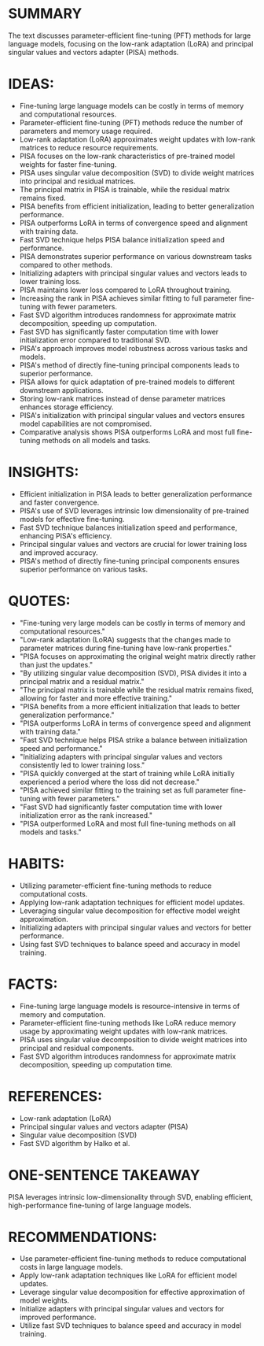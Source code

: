 # SUMMARY
The text discusses parameter-efficient fine-tuning (PFT) methods for large language models, focusing on the low-rank adaptation (LoRA) and principal singular values and vectors adapter (PISA) methods.

# IDEAS:
- Fine-tuning large language models can be costly in terms of memory and computational resources.
- Parameter-efficient fine-tuning (PFT) methods reduce the number of parameters and memory usage required.
- Low-rank adaptation (LoRA) approximates weight updates with low-rank matrices to reduce resource requirements.
- PISA focuses on the low-rank characteristics of pre-trained model weights for faster fine-tuning.
- PISA uses singular value decomposition (SVD) to divide weight matrices into principal and residual matrices.
- The principal matrix in PISA is trainable, while the residual matrix remains fixed.
- PISA benefits from efficient initialization, leading to better generalization performance.
- PISA outperforms LoRA in terms of convergence speed and alignment with training data.
- Fast SVD technique helps PISA balance initialization speed and performance.
- PISA demonstrates superior performance on various downstream tasks compared to other methods.
- Initializing adapters with principal singular values and vectors leads to lower training loss.
- PISA maintains lower loss compared to LoRA throughout training.
- Increasing the rank in PISA achieves similar fitting to full parameter fine-tuning with fewer parameters.
- Fast SVD algorithm introduces randomness for approximate matrix decomposition, speeding up computation.
- Fast SVD has significantly faster computation time with lower initialization error compared to traditional SVD.
- PISA's approach improves model robustness across various tasks and models.
- PISA's method of directly fine-tuning principal components leads to superior performance.
- PISA allows for quick adaptation of pre-trained models to different downstream applications.
- Storing low-rank matrices instead of dense parameter matrices enhances storage efficiency.
- PISA's initialization with principal singular values and vectors ensures model capabilities are not compromised.
- Comparative analysis shows PISA outperforms LoRA and most full fine-tuning methods on all models and tasks.

# INSIGHTS:
- Efficient initialization in PISA leads to better generalization performance and faster convergence.
- PISA's use of SVD leverages intrinsic low dimensionality of pre-trained models for effective fine-tuning.
- Fast SVD technique balances initialization speed and performance, enhancing PISA's efficiency.
- Principal singular values and vectors are crucial for lower training loss and improved accuracy.
- PISA's method of directly fine-tuning principal components ensures superior performance on various tasks.

# QUOTES:
- "Fine-tuning very large models can be costly in terms of memory and computational resources."
- "Low-rank adaptation (LoRA) suggests that the changes made to parameter matrices during fine-tuning have low-rank properties."
- "PISA focuses on approximating the original weight matrix directly rather than just the updates."
- "By utilizing singular value decomposition (SVD), PISA divides it into a principal matrix and a residual matrix."
- "The principal matrix is trainable while the residual matrix remains fixed, allowing for faster and more effective training."
- "PISA benefits from a more efficient initialization that leads to better generalization performance."
- "PISA outperforms LoRA in terms of convergence speed and alignment with training data."
- "Fast SVD technique helps PISA strike a balance between initialization speed and performance."
- "Initializing adapters with principal singular values and vectors consistently led to lower training loss."
- "PISA quickly converged at the start of training while LoRA initially experienced a period where the loss did not decrease."
- "PISA achieved similar fitting to the training set as full parameter fine-tuning with fewer parameters."
- "Fast SVD had significantly faster computation time with lower initialization error as the rank increased."
- "PISA outperformed LoRA and most full fine-tuning methods on all models and tasks."

# HABITS:
- Utilizing parameter-efficient fine-tuning methods to reduce computational costs.
- Applying low-rank adaptation techniques for efficient model updates.
- Leveraging singular value decomposition for effective model weight approximation.
- Initializing adapters with principal singular values and vectors for better performance.
- Using fast SVD techniques to balance speed and accuracy in model training.

# FACTS:
- Fine-tuning large language models is resource-intensive in terms of memory and computation.
- Parameter-efficient fine-tuning methods like LoRA reduce memory usage by approximating weight updates with low-rank matrices.
- PISA uses singular value decomposition to divide weight matrices into principal and residual components.
- Fast SVD algorithm introduces randomness for approximate matrix decomposition, speeding up computation time.

# REFERENCES:
- Low-rank adaptation (LoRA)
- Principal singular values and vectors adapter (PISA)
- Singular value decomposition (SVD)
- Fast SVD algorithm by Halko et al.

# ONE-SENTENCE TAKEAWAY
PISA leverages intrinsic low-dimensionality through SVD, enabling efficient, high-performance fine-tuning of large language models.

# RECOMMENDATIONS:
- Use parameter-efficient fine-tuning methods to reduce computational costs in large language models.
- Apply low-rank adaptation techniques like LoRA for efficient model updates.
- Leverage singular value decomposition for effective approximation of model weights.
- Initialize adapters with principal singular values and vectors for improved performance.
- Utilize fast SVD techniques to balance speed and accuracy in model training.